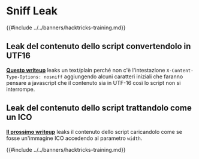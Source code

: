 # Sniff Leak

{{#include ../../banners/hacktricks-training.md}}

## Leak del contenuto dello script convertendolo in UTF16

[**Questo writeup**](https://blog.huli.tw/2022/08/01/en/uiuctf-2022-writeup/#modernism21-solves) leaks un text/plain perché non c'è l'intestazione `X-Content-Type-Options: nosniff` aggiungendo alcuni caratteri iniziali che faranno pensare a javascript che il contenuto sia in UTF-16 così lo script non si interrompe.

## Leak del contenuto dello script trattandolo come un ICO

[**Il prossimo writeup**](https://blog.huli.tw/2022/08/01/en/uiuctf-2022-writeup/#precisionism3-solves) leaks il contenuto dello script caricandolo come se fosse un'immagine ICO accedendo al parametro `width`.

{{#include ../../banners/hacktricks-training.md}}
